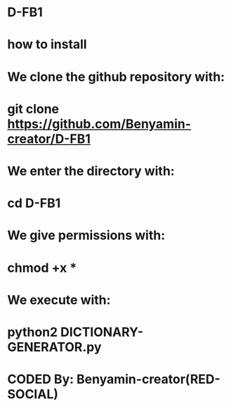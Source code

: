 # D-FB1

# how to install

# We clone the github repository with:

# git clone https://github.com/Benyamin-creator/D-FB1
# We enter the directory with:
 
# cd D-FB1 

# We give permissions with:

# chmod +x *

# We execute with:

# python2 DICTIONARY-GENERATOR.py

# CODED By: Benyamin-creator(RED-SOCIAL)


